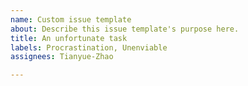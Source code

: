```yaml
---
name: Custom issue template
about: Describe this issue template's purpose here.
title: An unfortunate task
labels: Procrastination, Unenviable
assignees: Tianyue-Zhao

---
```



